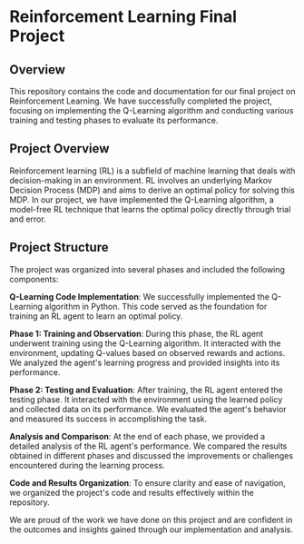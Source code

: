 # Reinforcement Learning Final Project

## Overview

This repository contains the code and documentation for our final project on Reinforcement Learning. We have successfully completed the project, focusing on implementing the Q-Learning algorithm and conducting various training and testing phases to evaluate its performance.

## Project Overview

Reinforcement learning (RL) is a subfield of machine learning that deals with decision-making in an environment. RL involves an underlying Markov Decision Process (MDP) and aims to derive an optimal policy for solving this MDP. In our project, we have implemented the Q-Learning algorithm, a model-free RL technique that learns the optimal policy directly through trial and error.

## Project Structure

The project was organized into several phases and included the following components:

**Q-Learning Code Implementation**: We successfully implemented the Q-Learning algorithm in Python. This code served as the foundation for training an RL agent to learn an optimal policy.

**Phase 1: Training and Observation**: During this phase, the RL agent underwent training using the Q-Learning algorithm. It interacted with the environment, updating Q-values based on observed rewards and actions. We analyzed the agent's learning progress and provided insights into its performance.

**Phase 2: Testing and Evaluation**: After training, the RL agent entered the testing phase. It interacted with the environment using the learned policy and collected data on its performance. We evaluated the agent's behavior and measured its success in accomplishing the task.

**Analysis and Comparison**: At the end of each phase, we provided a detailed analysis of the RL agent's performance. We compared the results obtained in different phases and discussed the improvements or challenges encountered during the learning process.

**Code and Results Organization**: To ensure clarity and ease of navigation, we organized the project's code and results effectively within the repository.

We are proud of the work we have done on this project and are confident in the outcomes and insights gained through our implementation and analysis.
